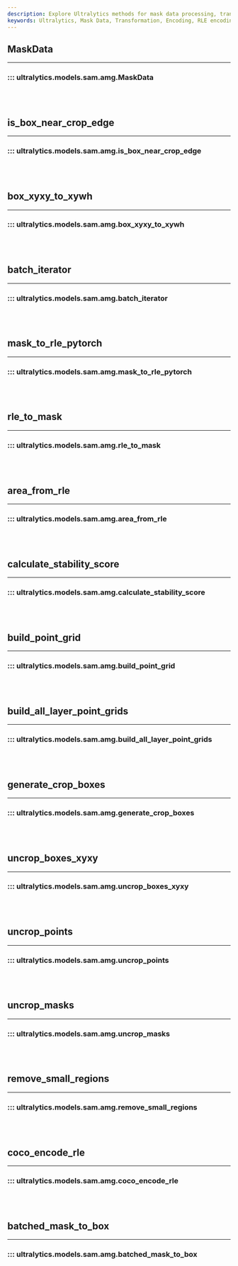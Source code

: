 ```yaml
---
description: Explore Ultralytics methods for mask data processing, transformation and encoding. Deepen your understanding of RLE encoding, image cropping and more.
keywords: Ultralytics, Mask Data, Transformation, Encoding, RLE encoding, Image cropping, Pytorch, SAM, AMG, Ultralytics model
---
```


## MaskData
---
### ::: ultralytics.models.sam.amg.MaskData
<br><br>

## is_box_near_crop_edge
---
### ::: ultralytics.models.sam.amg.is_box_near_crop_edge
<br><br>

## box_xyxy_to_xywh
---
### ::: ultralytics.models.sam.amg.box_xyxy_to_xywh
<br><br>

## batch_iterator
---
### ::: ultralytics.models.sam.amg.batch_iterator
<br><br>

## mask_to_rle_pytorch
---
### ::: ultralytics.models.sam.amg.mask_to_rle_pytorch
<br><br>

## rle_to_mask
---
### ::: ultralytics.models.sam.amg.rle_to_mask
<br><br>

## area_from_rle
---
### ::: ultralytics.models.sam.amg.area_from_rle
<br><br>

## calculate_stability_score
---
### ::: ultralytics.models.sam.amg.calculate_stability_score
<br><br>

## build_point_grid
---
### ::: ultralytics.models.sam.amg.build_point_grid
<br><br>

## build_all_layer_point_grids
---
### ::: ultralytics.models.sam.amg.build_all_layer_point_grids
<br><br>

## generate_crop_boxes
---
### ::: ultralytics.models.sam.amg.generate_crop_boxes
<br><br>

## uncrop_boxes_xyxy
---
### ::: ultralytics.models.sam.amg.uncrop_boxes_xyxy
<br><br>

## uncrop_points
---
### ::: ultralytics.models.sam.amg.uncrop_points
<br><br>

## uncrop_masks
---
### ::: ultralytics.models.sam.amg.uncrop_masks
<br><br>

## remove_small_regions
---
### ::: ultralytics.models.sam.amg.remove_small_regions
<br><br>

## coco_encode_rle
---
### ::: ultralytics.models.sam.amg.coco_encode_rle
<br><br>

## batched_mask_to_box
---
### ::: ultralytics.models.sam.amg.batched_mask_to_box
<br><br>